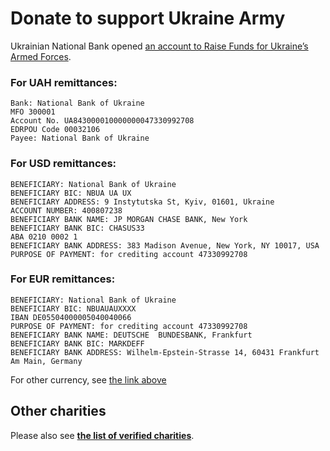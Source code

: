 # Donate to support Ukraine Army

Ukrainian National Bank opened [an account to Raise Funds for Ukraine’s Armed Forces](https://bank.gov.ua/en/news/all/natsionalniy-bank-vidkriv-spetsrahunok-dlya-zboru-koshtiv-na-potrebi-armiyi).

### For UAH remittances:
```
Bank: National Bank of Ukraine
MFO 300001
Account No. UA843000010000000047330992708
EDRPOU Code 00032106
Payee: National Bank of Ukraine
```

### For USD remittances:
```
BENEFICIARY: National Bank of Ukraine
BENEFICIARY BIC: NBUA UA UX
BENEFICIARY ADDRESS: 9 Instytutska St, Kyiv, 01601, Ukraine
ACCOUNT NUMBER: 400807238
BENEFICIARY BANK NAME: JP MORGAN CHASE BANK, New York
BENEFICIARY BANK BIC: CHASUS33
ABA 0210 0002 1
BENEFICIARY BANK ADDRESS: 383 Madison Avenue, New York, NY 10017, USA
PURPOSE OF PAYMENT: for crediting account 47330992708
```

### For EUR remittances:
```
BENEFICIARY: National Bank of Ukraine
BENEFICIARY BIC: NBUAUAUXXXX
IBAN DE05504000005040040066
PURPOSE OF PAYMENT: for crediting account 47330992708
BENEFICIARY BANK NAME: DEUTSCHE  BUNDESBANK, Frankfurt
BENEFICIARY BANK BIC: MARKDEFF
BENEFICIARY BANK ADDRESS: Wilhelm-Epstein-Strasse 14, 60431 Frankfurt Am Main, Germany
```
For other currency, see [the link above](https://bank.gov.ua/en/news/all/natsionalniy-bank-vidkriv-spetsrahunok-dlya-zboru-koshtiv-na-potrebi-armiyi)

## Other charities

Please also see [**the list of verified charities**](README.md#donate-to-support-ukraine-only-verified-charities).
